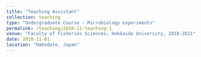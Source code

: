 ```yaml
---
title: "Teaching Assistant"
collection: teaching
type: "Undergraduate Course - Microbiology experiments"
permalink: /teaching/2018-11-teaching-1
venue: "Faculty of Fisheries Sciences, Hokkaido University, 2018-2021"
date: 2018-11-01
location: "Hakodate, Japan"
---
```


